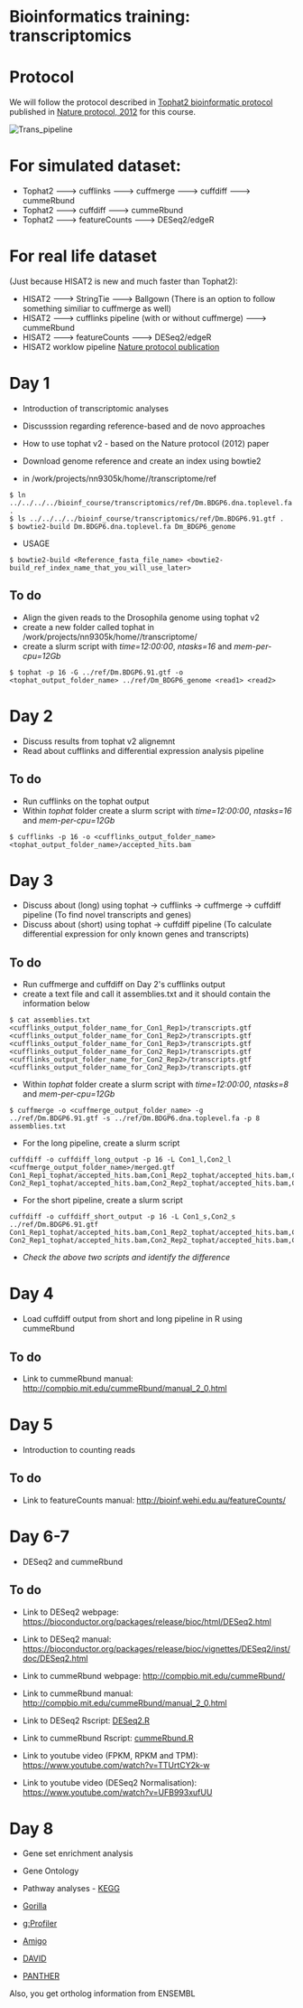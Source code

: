 # Bioinformatics training: transcriptomics

# Protocol
We will follow the protocol described in [Tophat2 bioinformatic protocol](https://www.ncbi.nlm.nih.gov/pmc/articles/PMC3334321/) published in [Nature protocol, 2012](https://www.nature.com/articles/nprot.2012.016) for this course. 

![Trans_pipeline](transcriptomics_scripts/Trans_pipeline.jpeg)

# For simulated dataset:
* Tophat2 ---> cufflinks ---> cuffmerge ---> cuffdiff ---> cummeRbund
* Tophat2 ---> cuffdiff ---> cummeRbund
* Tophat2 ---> featureCounts ---> DESeq2/edgeR

# For real life dataset
(Just because HISAT2 is new and much faster than Tophat2): 
* HISAT2 ---> StringTie ---> Ballgown (There is an option to follow something similiar to cuffmerge as well)
* HISAT2 ---> cufflinks pipeline (with or without cuffmerge) ---> cummeRbund
* HISAT2 ---> featureCounts ---> DESeq2/edgeR
* HISAT2 worklow pipeline [Nature protocol publication](https://www.nature.com/articles/nprot.2016.095)

# Day 1
* Introduction of transcriptomic analyses 
* Discusssion regarding reference-based and de novo approaches
* How to use tophat v2 - based on the Nature protocol (2012) paper
* Download genome reference and create an index using bowtie2

* in /work/projects/nn9305k/home/<username>/transcriptome/ref
```
$ ln ../../../../bioinf_course/transcriptomics/ref/Dm.BDGP6.dna.toplevel.fa .
$ ls ../../../../bioinf_course/transcriptomics/ref/Dm.BDGP6.91.gtf .
$ bowtie2-build Dm.BDGP6.dna.toplevel.fa Dm_BDGP6_genome
```
  
* USAGE
```
$ bowtie2-build <Reference_fasta_file_name> <bowtie2-build_ref_index_name_that_you_will_use_later>
```

## To do
* Align the given reads to the Drosophila genome using tophat v2
* create a new folder called tophat in /work/projects/nn9305k/home/<username>/transcriptome/
* create a slurm script with *time=12:00:00*, *ntasks=16* and *mem-per-cpu=12Gb*
```
$ tophat -p 16 -G ../ref/Dm.BDGP6.91.gtf -o <tophat_output_folder_name> ../ref/Dm_BDGP6_genome <read1> <read2>
```

# Day 2
* Discuss results from tophat v2 alignemnt
* Read about cufflinks and differential expression analysis pipeline

## To do
* Run cufflinks on the tophat output
* Within *tophat* folder create a slurm script with *time=12:00:00*, *ntasks=16* and *mem-per-cpu=12Gb*
```
$ cufflinks -p 16 -o <cufflinks_output_folder_name> <tophat_output_folder_name>/accepted_hits.bam
```

# Day 3
* Discuss about (long) using tophat -> cufflinks -> cuffmerge -> cuffdiff pipeline (To find novel transcripts and genes)
* Discuss about (short) using tophat -> cuffdiff pipeline (To calculate differential expression for only known genes and transcripts)

## To do
* Run cuffmerge and cuffdiff on Day 2's cufflinks output
* create a text file and call it assemblies.txt and it should contain the information below
```
$ cat assemblies.txt
<cufflinks_output_folder_name_for_Con1_Rep1>/transcripts.gtf
<cufflinks_output_folder_name_for_Con1_Rep2>/transcripts.gtf
<cufflinks_output_folder_name_for_Con1_Rep3>/transcripts.gtf
<cufflinks_output_folder_name_for_Con2_Rep1>/transcripts.gtf
<cufflinks_output_folder_name_for_Con2_Rep2>/transcripts.gtf
<cufflinks_output_folder_name_for_Con2_Rep3>/transcripts.gtf
```

* Within *tophat* folder create a slurm script with *time=12:00:00*, *ntasks=8* and *mem-per-cpu=12Gb*
```
$ cuffmerge -o <cuffmerge_output_folder_name> -g ../ref/Dm.BDGP6.91.gtf -s ../ref/Dm.BDGP6.dna.toplevel.fa -p 8 assemblies.txt
```

* For the long pipeline, create a slurm script
```
cuffdiff -o cuffdiff_long_output -p 16 -L Con1_l,Con2_l <cuffmerge_output_folder_name>/merged.gtf Con1_Rep1_tophat/accepted_hits.bam,Con1_Rep2_tophat/accepted_hits.bam,Con1_Rep3_tophat/accepted_hits.bam Con2_Rep1_tophat/accepted_hits.bam,Con2_Rep2_tophat/accepted_hits.bam,Con2_Rep3_tophat/accepted_hits.bam
```
* For the short pipeline, create a slurm script
```
cuffdiff -o cuffdiff_short_output -p 16 -L Con1_s,Con2_s ../ref/Dm.BDGP6.91.gtf Con1_Rep1_tophat/accepted_hits.bam,Con1_Rep2_tophat/accepted_hits.bam,Con1_Rep3_tophat/accepted_hits.bam Con2_Rep1_tophat/accepted_hits.bam,Con2_Rep2_tophat/accepted_hits.bam,Con2_Rep3_tophat/accepted_hits.bam
```

* _Check the above two scripts and identify the difference_

# Day 4
* Load cuffdiff output from short and long pipeline in R using cummeRbund

## To do
* Link to cummeRbund manual: http://compbio.mit.edu/cummeRbund/manual_2_0.html

# Day 5
* Introduction to counting reads

## To do
* Link to featureCounts manual: http://bioinf.wehi.edu.au/featureCounts/

# Day 6-7
* DESeq2 and cummeRbund

## To do
* Link to DESeq2 webpage: https://bioconductor.org/packages/release/bioc/html/DESeq2.html
* Link to DESeq2 manual: https://bioconductor.org/packages/release/bioc/vignettes/DESeq2/inst/doc/DESeq2.html
* Link to cummeRbund webpage: http://compbio.mit.edu/cummeRbund/
* Link to cummeRbund manual: http://compbio.mit.edu/cummeRbund/manual_2_0.html

* Link to DESeq2 Rscript: [DESeq2.R](transcriptomics_scripts/DESeq2.R)
* Link to cummeRbund Rscript: [cummeRbund.R](transcriptomics_scripts/cummeRbund.R)

* Link to youtube video (FPKM, RPKM and TPM): https://www.youtube.com/watch?v=TTUrtCY2k-w
* Link to youtube video (DESeq2 Normalisation): https://www.youtube.com/watch?v=UFB993xufUU

# Day 8
* Gene set enrichment analysis
* Gene Ontology
* Pathway analyses - [KEGG](http://www.kegg.jp/)

* [Gorilla](http://cbl-gorilla.cs.technion.ac.il)
* [g:Profiler](https://biit.cs.ut.ee/gprofiler/index.cgi)
* [Amigo](amigo.geneontology.org)
* [DAVID](https://david.ncifcrf.gov/home.jsp)
* [PANTHER](http://pantherdb.org)

Also, you get ortholog information from ENSEMBL
